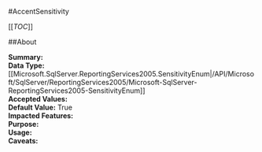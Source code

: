 #AccentSensitivity

[[_TOC_]]

##About

**Summary:** <remarks />  
**Data Type:** [[Microsoft.SqlServer.ReportingServices2005.SensitivityEnum|/API/Microsoft/SqlServer/ReportingServices2005/Microsoft-SqlServer-ReportingServices2005-SensitivityEnum]]  
**Accepted Values:**   
**Default Value:** True  
**Impacted Features:**   
**Purpose:**   
**Usage:**   
**Caveats:**   

